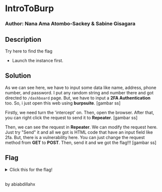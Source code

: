 # IntroToBurp
### Author: Nana Ama Atombo-Sackey & Sabine Gisagara

## Description
Try here to find the flag

* Launch the instance first.

## Solution
As we can see here, we have to input some data like name, address, phone number, and password. I put any random string and number there and got directed to `/dashboard` page. But, we have to input a **2FA Authentication** too. So, i just open this web using **burpsuite**.
[gambar ss]

Firstly, we need turn the 'intercept' on. Then, open the browser.
After that, you can right click the request to send it to **Repeater**.
[gambar ss]

Then, we can see the request in **Repeater**. We can modify the request here. Just try "Send" it and all we got is HTML code that have an input field like 2fa.
But, there is a vulnerability here. You can just change the request method from **GET** to **POST**. Then, send it and we got the flag!!!
[gambar ss]

## Flag
<details>
  <summary>Click this for the flag!</summary>

  ```
    picoCTF{#0TP_Bypvss_SuCc3$S_c94b61ac}
  ```
</details>

<br>
<p>by abiabdillahx</p>